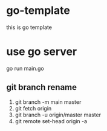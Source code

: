 # go-template
this is go template

# use go server
go run main.go

## git branch rename
1. git branch -m main master
2. git fetch origin
3. git branch -u origin/master master
4. git remote set-head origin -a